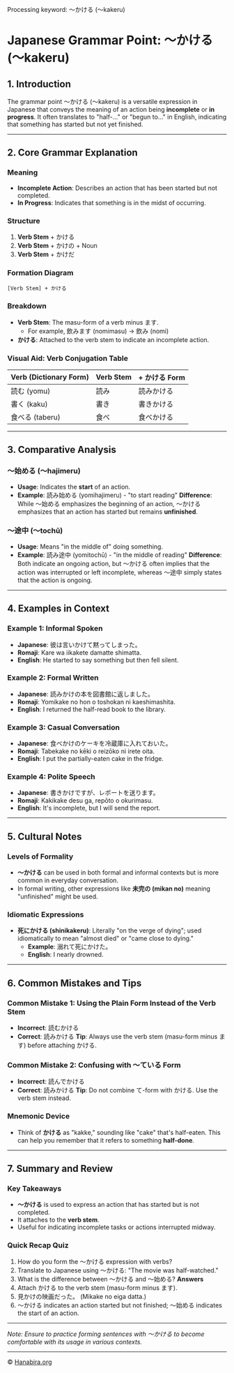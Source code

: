 Processing keyword: ～かける (〜kakeru)
# Japanese Grammar Point: ～かける (〜kakeru)

## 1. Introduction
The grammar point ～かける (〜kakeru) is a versatile expression in Japanese that conveys the meaning of an action being **incomplete** or **in progress**. It often translates to "half-..." or "begun to..." in English, indicating that something has started but not yet finished.

---
## 2. Core Grammar Explanation
### Meaning
- **Incomplete Action**: Describes an action that has been started but not completed.
- **In Progress**: Indicates that something is in the midst of occurring.
### Structure
1. **Verb Stem** + かける
2. **Verb Stem** + かけの + Noun
3. **Verb Stem** + かけだ
### Formation Diagram
```
[Verb Stem] + かける
```
### Breakdown
- **Verb Stem**: The masu-form of a verb minus ます.
  - For example, 飲みます (nomimasu) → 飲み (nomi)
- **かける**: Attached to the verb stem to indicate an incomplete action.
### Visual Aid: Verb Conjugation Table
| Verb (Dictionary Form) | Verb Stem | + かける Form |
|------------------------|-----------|---------------|
| 読む (yomu)            | 読み      | 読みかける    |
| 書く (kaku)            | 書き      | 書きかける    |
| 食べる (taberu)        | 食べ      | 食べかける    |
---
## 3. Comparative Analysis
### ～始める (〜hajimeru)
- **Usage**: Indicates the **start** of an action.
- **Example**: 読み始める (yomihajimeru) - "to start reading"
**Difference**: While ～始める emphasizes the beginning of an action, ～かける emphasizes that an action has started but remains **unfinished**.
### ～途中 (〜tochū)
- **Usage**: Means "in the middle of" doing something.
- **Example**: 読み途中 (yomitochū) - "in the middle of reading"
**Difference**: Both indicate an ongoing action, but ～かける often implies that the action was interrupted or left incomplete, whereas ～途中 simply states that the action is ongoing.
---
## 4. Examples in Context
### Example 1: Informal Spoken
- **Japanese**: 彼は言いかけて黙ってしまった。
- **Romaji**: Kare wa iikakete damatte shimatta.
- **English**: He started to say something but then fell silent.
### Example 2: Formal Written
- **Japanese**: 読みかけの本を図書館に返しました。
- **Romaji**: Yomikake no hon o toshokan ni kaeshimashita.
- **English**: I returned the half-read book to the library.
### Example 3: Casual Conversation
- **Japanese**: 食べかけのケーキを冷蔵庫に入れておいた。
- **Romaji**: Tabekake no kēki o reizōko ni irete oita.
- **English**: I put the partially-eaten cake in the fridge.
### Example 4: Polite Speech
- **Japanese**: 書きかけですが、レポートを送ります。
- **Romaji**: Kakikake desu ga, repōto o okurimasu.
- **English**: It's incomplete, but I will send the report.
---
## 5. Cultural Notes
### Levels of Formality
- **～かける** can be used in both formal and informal contexts but is more common in everyday conversation.
- In formal writing, other expressions like **未完の (mikan no)** meaning "unfinished" might be used.
### Idiomatic Expressions
- **死にかける (shinikakeru)**: Literally "on the verge of dying"; used idiomatically to mean "almost died" or "came close to dying."
  - **Example**: 溺れて死にかけた。
  - **English**: I nearly drowned.
---
## 6. Common Mistakes and Tips
### Common Mistake 1: Using the Plain Form Instead of the Verb Stem
- **Incorrect**: 読むかける
- **Correct**: 読みかける
**Tip**: Always use the verb stem (masu-form minus ます) before attaching かける.
### Common Mistake 2: Confusing with ～ている Form
- **Incorrect**: 読んでかける
- **Correct**: 読みかける
**Tip**: Do not combine て-form with かける. Use the verb stem instead.
### Mnemonic Device
- Think of **かける** as "kakke," sounding like "cake" that's half-eaten. This can help you remember that it refers to something **half-done**.
---
## 7. Summary and Review
### Key Takeaways
- **～かける** is used to express an action that has started but is not completed.
- It attaches to the **verb stem**.
- Useful for indicating incomplete tasks or actions interrupted midway.
### Quick Recap Quiz
1. How do you form the ～かける expression with verbs?
2. Translate to Japanese using ～かける: "The movie was half-watched."
3. What is the difference between ～かける and ～始める?
**Answers**
1. Attach かける to the verb stem (masu-form minus ます).
2. 見かけの映画だった。 (Mikake no eiga datta.)
3. ～かける indicates an action started but not finished; ～始める indicates the start of an action.
---
*Note: Ensure to practice forming sentences with ～かける to become comfortable with its usage in various contexts.*


---

© [Hanabira.org](https://hanabira.org)
